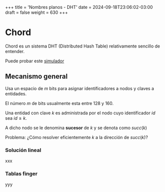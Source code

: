 +++
title = 'Nombres planos - DHT'
date = 2024-09-18T23:06:02-03:00
draft = false
weight = 630
+++

# Chord

Chord es un sistema DHT (Distributed Hash Table) relativamente sencillo de entender.

Puede probar este [simulador](/chordgen/chordgen.html)

## Mecanismo general

Usa un espacio de $m$ bits para asignar identificadores a nodos y claves a entidades.

El número $m$ de bits usualmente esta entre 128 y 160.

Una entidad con clave $k$ es administrada por el nodo cuyo identificador $id$ sea $id \geq k$.

A dicho nodo se le denomina **sucesor** de $k$ y se denota como $succ(k)$

Problema: ¿Cómo resolver eficientemente $k$ a la dirección de $succ(k)$?

### Solución lineal

xxx

### Tablas finger

yyy



